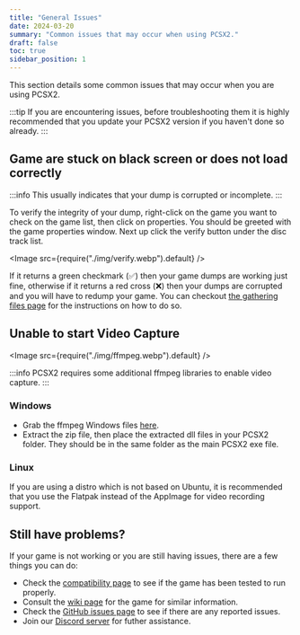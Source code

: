 ```yaml
---
title: "General Issues"
date: 2024-03-20
summary: "Common issues that may occur when using PCSX2."
draft: false
toc: true
sidebar_position: 1
---
```


This section details some common issues that may occur when you are using PCSX2.

:::tip
If you are encountering issues, before troubleshooting them it is highly recommended that you update your PCSX2 version if you haven't done so already.
:::

## Game are stuck on black screen or does not load correctly

:::info
This usually indicates that your dump is corrupted or incomplete.
:::

To verify the integrity of your dump, right-click on the game you want to check on the game list, then click on properties. You should be greeted with the game properties window. Next up click the verify button under the disc track list.

<Image src={require("./img/verify.webp").default} />

If it returns a green checkmark (✅) then your game dumps are working just fine, otherwise if it returns a red cross (❌) then your dumps are corrupted and you will have to redump your game. You can checkout [the gathering files page](../setup/dumping.md#dumping-ps2-discs-via-imgburn) for the instructions on how to do so.

## Unable to start Video Capture

<Image src={require("./img/ffmpeg.webp").default} />

:::info
PCSX2 requires some additional ffmpeg libraries to enable video capture.
:::

### Windows

- Grab the ffmpeg Windows files [here](https://github.com/PCSX2/pcsx2-windows-dependencies/releases/download/FFMPEG/ffmpeglibs-6.0.7.7z).
- Extract the zip file, then place the extracted dll files in your PCSX2 folder. They should be in the same folder as the main PCSX2 exe file.

### Linux

If you are using a distro which is not based on Ubuntu, it is recommended that you use the Flatpak instead of the AppImage for video recording support.

## Still have problems?

If your game is not working or you are still having issues, there are a few things you can do:

- Check the [compatibility page](/compat) to see if the game has been tested to run properly.
- Consult the [wiki page](https://wiki.pcsx2.net) for the game for similar information.
- Check the [GitHub issues page](https://github.com/PCSX2/pcsx2/issues) to see if there are any reported issues.
- Join our [Discord server](https://discord.com/invite/TCz3t9k) for futher assistance.
